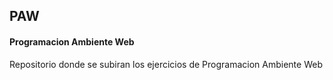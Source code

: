 ## PAW
<h4> Programacion Ambiente Web </h4>

<p> Repositorio donde se subiran los ejercicios de Programacion Ambiente Web </p>

